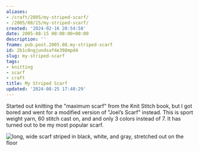 ```yaml
---
aliases:
- /craft/2005/my-striped-scarf/
- /2005/08/15/my-striped-scarf/
created: '2024-02-16 20:54:58'
date: 2005-08-15 00:00:00+00:00
description: ''
fname: pub.post.2005.08.my-striped-scarf
id: 2b1c8ngjundsaf4e398mpd4
slug: my-striped-scarf
tags:
- knitting
- scarf
- craft
title: My Striped Scarf
updated: '2024-08-25 17:40:29'
---
```


Started out knitting the "maximum scarf" from the Knit Stitch book, but I got bored and went for a modified version of "Joel’s Scarf" instead. This is sport weight yarn, 60 stitch cast on, and and only 3 colors instead of 7. It has turned out to be my most popular scarf.

![long, wide scarf striped in black, white, and gray, stretched out on the floor](assets/img/2005/cover-2005-08-15.jpg)